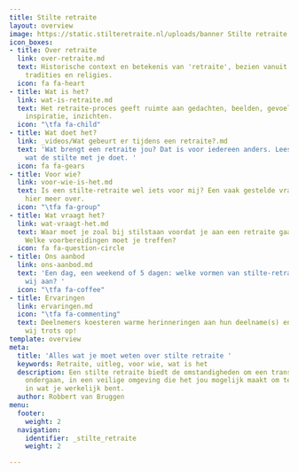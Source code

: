```yaml
---
title: Stilte retraite
layout: overview
image: https://static.stilteretraite.nl/uploads/banner Stilte retraite.jpg
icon_boxes:
- title: Over retraite
  link: over-retraite.md
  text: Historische context en betekenis van 'retraite', bezien vanuit verschillende
    tradities en religies.
  icon: fa fa-heart
- title: Wat is het?
  link: wat-is-retraite.md
  text: Het retraite-proces geeft ruimte aan gedachten, beelden, gevoel, sensatie,
    inspiratie, inzichten.
  icon: "\tfa fa-child"
- title: Wat doet het?
  link: _videos/Wat gebeurt er tijdens een retraite?.md
  text: 'Wat brengt een retraite jou? Dat is voor iedereen anders. Lees hier meer
    wat de stilte met je doet. '
  icon: fa fa-gears
- title: Voor wie?
  link: voor-wie-is-het.md
  text: Is een stilte-retraite wel iets voor mij? Een vaak gestelde vraag! Lees er
    hier meer over.
  icon: "\tfa fa-group"
- title: Wat vraagt het?
  link: wat-vraagt-het.md
  text: Waar moet je zoal bij stilstaan voordat je aan een retraite gaat deelnemen?
    Welke voorbereidingen moet je treffen?
  icon: fa fa-question-circle
- title: Ons aanbod
  link: ons-aanbod.md
  text: 'Een dag, een weekend of 5 dagen: welke vormen van stilte-retraite bieden
    wij aan? '
  icon: "\tfa fa-coffee"
- title: Ervaringen
  link: ervaringen.md
  icon: "\tfa fa-commenting"
  text: Deelnemers koesteren warme herinneringen aan hun deelname(s) en daar zijn
    wij trots op!
template: overview
meta:
  title: 'Alles wat je moet weten over stilte retraite '
  keywords: Retraite, uitleg, voor wie, wat is het
  description: Een stilte retraite biedt de omstandigheden om een transformatie te
    ondergaan, in een veilige omgeving die het jou mogelijk maakt om te kunnen ontspannen
    in wat je werkelijk bent.
  author: Robbert van Bruggen
menu:
  footer:
    weight: 2
  navigation:
    identifier: _stilte_retraite
    weight: 2

---
```

